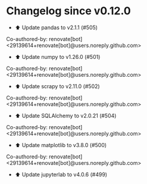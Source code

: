 # Changelog since v0.12.0
- ⬆️ Update pandas to v2.1.1 (#505)

Co-authored-by: renovate[bot] <29139614+renovate[bot]@users.noreply.github.com> 
- ⬆️ Update numpy to v1.26.0 (#501)

Co-authored-by: renovate[bot] <29139614+renovate[bot]@users.noreply.github.com> 
- ⬆️ Update scrapy to v2.11.0 (#502)

Co-authored-by: renovate[bot] <29139614+renovate[bot]@users.noreply.github.com> 
- ⬆️ Update SQLAlchemy to v2.0.21 (#504)

Co-authored-by: renovate[bot] <29139614+renovate[bot]@users.noreply.github.com> 
- ⬆️ Update matplotlib to v3.8.0 (#500)

Co-authored-by: renovate[bot] <29139614+renovate[bot]@users.noreply.github.com> 
- ⬆️ Update jupyterlab to v4.0.6 (#499) 
